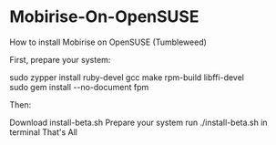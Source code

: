 # Mobirise-On-OpenSUSE
How to install Mobirise on OpenSUSE (Tumbleweed)

First, prepare your system:

sudo zypper install ruby-devel gcc make rpm-build libffi-devel<br>
sudo gem install --no-document fpm

Then:

Download install-beta.sh
Prepare your system
run ./install-beta.sh in terminal
That's All
